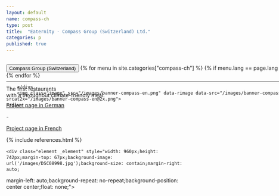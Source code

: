 ```yaml
---
layout: default
name: compass-ch
type: post
title:  "Eaternity - Compass Group (Switzerland) Ltd."
categories: p
published: true
---
```


<div class="container-hero container-hero-1 clearfix" style="background-image: url('/images/Webseite_Element-1(4).jpg');background-size: 500px 229px;background-position: left center;;background-size: 100%">
	<div class="container-hero-content container-hero-content-1 clearfix">
		<div class="container-4 clearfix" style="margin-bottom:-40px;margin-top:30px;width: 960px;height: 46px;border-bottom: 1px solid rgb(0, 0, 0);">
			<button class="text text-5" style="text-align:left" onClick="window.location='/de';" >Compass Group (Switzerland)</button>
				{% for menu in site.categories["compass-ch"] %}
				{% if menu.lang == page.lang %}
				<button class="_button" style="float:right;margin-left:20px;margin-top:8px;font-size:0.95em" onClick="window.location='{{menu.url}}';">{{menu.title}}</button>
				{% endif %}{% endfor %}

		</div>
		<img class="image" src="/images/banner-compass-en.png" data-rimage data-src="/images/banner-compass-en.png" data-srcat2x="/images/banner-compass-en@2x.png">
	</div>
</div>


<div class="content-design content-design-1 clearfix" style="height: 1650px;">
	<p class="text text-16" style="width: 798px;margin: 50px auto 0;float:none">The first restaurants</p>
	<p class="text text-21" style="width: 798px;margin: 0px auto 0;float:none">with a throughout climate-friendly meal.</p>
	<div class="text text-25" style="width: 798px;margin: 10px auto 0;float:none">
		<a href="/de/p/compass-ch">Project page in German</a>
		<p>-</p>
		<a href="/fr/p/compass-ch">Project page in French</a>
	</div>

 {% include references.html %}

	<div class="element _element" style="width: 960px;height: 742px;margin-top: 67px;background-image: url('/images/DSC08998.jpg');background-size: contain;margin-right: auto;
margin-left: auto;background-repeat: no-repeat;background-position: center center;float: none;"></div>

</div>
